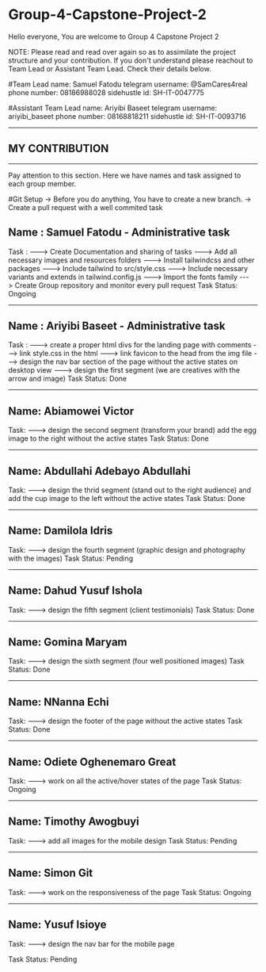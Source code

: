 # Group-4-Capstone-Project-2

Hello everyone, You are welcome to Group 4 Capstone Project 2

NOTE: Please read and read over again so as to assimilate the project structure and your contribution. If you don't understand
please reachout to Team Lead or Assistant Team Lead. Check their details below.

#Team Lead
name: Samuel Fatodu
telegram username: @SamCares4real
phone number: 08186988028
sidehustle id: SH-IT-0047775

#Assistant Team Lead
name: Ariyibi Baseet
telegram username: ariyibi_baseet
phone number: 08168818211
sidehustle id: SH-IT-0093716

---

## MY CONTRIBUTION

---

Pay attention to this section. Here we have names and task assigned to each group member.

#Git Setup
-> Before you do anything, You have to create a new branch.
-> Create a pull request with a well commited task

## Name : Samuel Fatodu - Administrative task

Task :
---> Create Documentation and sharing of tasks
---> Add all necessary images and resources folders
---> Install tailwindcss and other packages
---> Include tailwind to src/style.css
---> Include necessary variants and extends in tailwind.config.js
---> Import the fonts family
---> Create Group repository and monitor every pull request
Task Status: Ongoing

---

## Name : Ariyibi Baseet - Administrative task

Task :
---> create a proper html divs for the landing page with comments
---> link style.css in the html
---> link favicon to the head from the img file
---> design the nav bar section of the page without the active states on desktop view
---> design the first segment (we are creatives with the arrow and image)
Task Status: Done

---

## Name: Abiamowei Victor

Task:
---> design the second segment (transform your brand) add the egg image to the right without the active states
Task Status: Done

---

## Name: Abdullahi Adebayo Abdullahi

Task:
---> design the thrid segment (stand out to the right audience) and add the cup image to the left without the active states
Task Status: Done

---

## Name: Damilola Idris

Task:
---> design the fourth segment (graphic design and photography with the images)
Task Status: Pending

---

## Name: Dahud Yusuf Ishola

Task:
---> design the fifth segment (client testimonials)
Task Status: Done

---

## Name: Gomina Maryam

Task:
---> design the sixth segment (four well positioned images)
Task Status: Done

---

## Name: NNanna Echi

Task:
---> design the footer of the page without the active states
Task Status: Done

---

## Name: Odiete Oghenemaro Great

Task:
---> work on all the active/hover states of the page
Task Status: Ongoing

---

## Name: Timothy Awogbuyi

Task:
---> add all images for the mobile design
Task Status: Pending

---

## Name: Simon Git

Task:
---> work on the responsiveness of the page
Task Status: Ongoing

---

## Name: Yusuf Isioye

Task:
---> design the nav bar for the mobile page

Task Status: Pending
